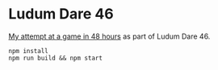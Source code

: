 # Ludum Dare 46
[My attempt at a game in 48 hours](http://brndncn-ld46.herokuapp.com) as part of Ludum Dare 46.
```
npm install
npm run build && npm start
```
